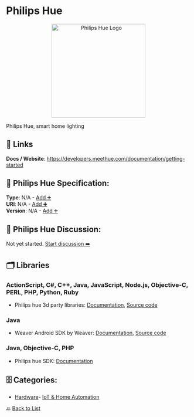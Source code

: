 # Philips Hue
<p align="center">
    <img width="256" src="https://raw.githubusercontent.com/apis-list/apis-list/main/apis/philips-hue/logo_256x256.png" alt="Philips Hue Logo"/>
</p>
Philips Hue, smart home lighting

##  🔗 Links
**Docs / Website**: https://developers.meethue.com/documentation/getting-started

## 🧬 Philips Hue Specification:
**Type**: N/A - [Add ➕](https://github.com/apis-list/apis-list/edit/main/apis.yaml#L14815)  
**URI**: N/A - [Add ➕](https://github.com/apis-list/apis-list/edit/main/apis.yaml#L14815)  
**Version**: N/A - [Add ➕](https://github.com/apis-list/apis-list/edit/main/apis.yaml#L14815)

## 💬 Philips Hue Discussion:
Not yet started. [Start discussion ➡️](https://github.com/apis-list/apis-list/discussions/new)

## 🗂️ Libraries
### ActionScript, C#, C++, Java, JavaScript, Node.js, Objective-C, PERL, PHP, Python, Ruby
- Philips hue 3d party libraries: [Documentation](http://www.developers.meethue.com/), [Source code](http://www.developers.meethue.com/tools-and-sdks)
### Java
- Weaver Android SDK by Weaver: [Documentation](http://www.weavingthings.com/), [Source code](https://github.com/Produvia-Weaver/weaver_lights)
### Java, Objective-C, PHP
- Philips hue SDK: [Documentation](http://www.developers.meethue.com/tools-and-sdks)


## 🗄️ Categories:
- [Hardware](https://github.com/apis-list/apis-list#hardware-)- [IoT & Home Automation](https://github.com/apis-list/apis-list#iot--home-automation-)

🔙  [Back to List](https://github.com/apis-list/apis-list)
